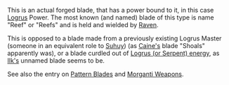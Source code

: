 This is an actual forged blade, that has a power bound to it, in this case [Logrus](TheLogrus) Power.  The most known (and named) blade of this type is name "Reef" or "Reefs" and is held and wielded by [Raven](RavenOfCaine).

This is opposed to a blade made from a previously existing Logrus Master (someone in an equivalent role to [Suhuy](LogrusMasterSuhuy)) (as [Caine's](CaineOfOberon) blade "Shoals" apparently was), or a blade curdled out of [Logrus (or Serpent) energy](PowersBalancesAndOpposites), as [Ilk's](IlkandacianOfCara.md) unnamed blade seems to be.

See also the entry on [Pattern Blades](PatternBlade) and [Morganti Weapons](MorgantiWeapons).
